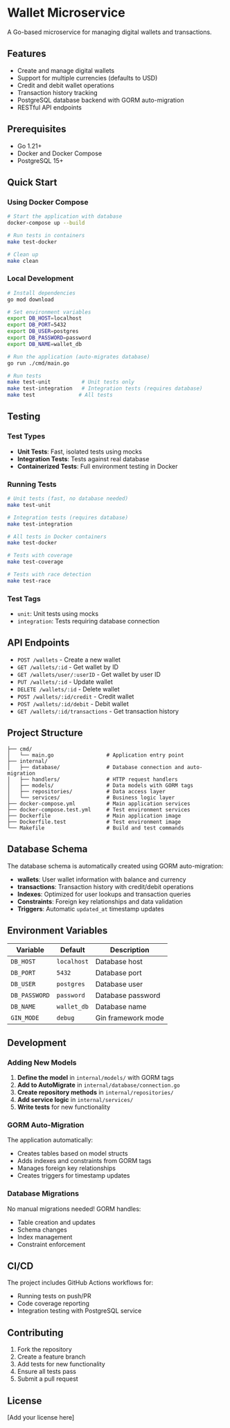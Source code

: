 # Wallet Microservice

A Go-based microservice for managing digital wallets and transactions.

## Features

- Create and manage digital wallets
- Support for multiple currencies (defaults to USD)
- Credit and debit wallet operations
- Transaction history tracking
- PostgreSQL database backend with GORM auto-migration
- RESTful API endpoints

## Prerequisites

- Go 1.21+
- Docker and Docker Compose
- PostgreSQL 15+

## Quick Start

### Using Docker Compose

```bash
# Start the application with database
docker-compose up --build

# Run tests in containers
make test-docker

# Clean up
make clean
```

### Local Development

```bash
# Install dependencies
go mod download

# Set environment variables
export DB_HOST=localhost
export DB_PORT=5432
export DB_USER=postgres
export DB_PASSWORD=password
export DB_NAME=wallet_db

# Run the application (auto-migrates database)
go run ./cmd/main.go

# Run tests
make test-unit          # Unit tests only
make test-integration   # Integration tests (requires database)
make test              # All tests
```

## Testing

### Test Types

- **Unit Tests**: Fast, isolated tests using mocks
- **Integration Tests**: Tests against real database
- **Containerized Tests**: Full environment testing in Docker

### Running Tests

```bash
# Unit tests (fast, no database needed)
make test-unit

# Integration tests (requires database)
make test-integration

# All tests in Docker containers
make test-docker

# Tests with coverage
make test-coverage

# Tests with race detection
make test-race
```

### Test Tags

- `unit`: Unit tests using mocks
- `integration`: Tests requiring database connection

## API Endpoints

- `POST /wallets` - Create a new wallet
- `GET /wallets/:id` - Get wallet by ID
- `GET /wallets/user/:userID` - Get wallet by user ID
- `PUT /wallets/:id` - Update wallet
- `DELETE /wallets/:id` - Delete wallet
- `POST /wallets/:id/credit` - Credit wallet
- `POST /wallets/:id/debit` - Debit wallet
- `GET /wallets/:id/transactions` - Get transaction history

## Project Structure

```
├── cmd/
│   └── main.go                 # Application entry point
├── internal/
│   ├── database/               # Database connection and auto-migration
│   ├── handlers/               # HTTP request handlers
│   ├── models/                 # Data models with GORM tags
│   ├── repositories/           # Data access layer
│   └── services/               # Business logic layer
├── docker-compose.yml          # Main application services
├── docker-compose.test.yml     # Test environment services
├── Dockerfile                  # Main application image
├── Dockerfile.test             # Test environment image
└── Makefile                    # Build and test commands
```

## Database Schema

The database schema is automatically created using GORM auto-migration:

- **wallets**: User wallet information with balance and currency
- **transactions**: Transaction history with credit/debit operations
- **Indexes**: Optimized for user lookups and transaction queries
- **Constraints**: Foreign key relationships and data validation
- **Triggers**: Automatic `updated_at` timestamp updates

## Environment Variables

| Variable | Default | Description |
|----------|---------|-------------|
| `DB_HOST` | `localhost` | Database host |
| `DB_PORT` | `5432` | Database port |
| `DB_USER` | `postgres` | Database user |
| `DB_PASSWORD` | `password` | Database password |
| `DB_NAME` | `wallet_db` | Database name |
| `GIN_MODE` | `debug` | Gin framework mode |

## Development

### Adding New Models

1. **Define the model** in `internal/models/` with GORM tags
2. **Add to AutoMigrate** in `internal/database/connection.go`
3. **Create repository methods** in `internal/repositories/`
4. **Add service logic** in `internal/services/`
5. **Write tests** for new functionality

### GORM Auto-Migration

The application automatically:
- Creates tables based on model structs
- Adds indexes and constraints from GORM tags
- Manages foreign key relationships
- Creates triggers for timestamp updates

### Database Migrations

No manual migrations needed! GORM handles:
- Table creation and updates
- Schema changes
- Index management
- Constraint enforcement

## CI/CD

The project includes GitHub Actions workflows for:
- Running tests on push/PR
- Code coverage reporting
- Integration testing with PostgreSQL service

## Contributing

1. Fork the repository
2. Create a feature branch
3. Add tests for new functionality
4. Ensure all tests pass
5. Submit a pull request

## License

[Add your license here]
